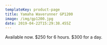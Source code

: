 ```yaml
---
templateKey: product-page
title: Yamaha Waverunner GP1200
image: /img/gp1200.jpg
date: 2019-04-22T15:29:38.455Z
---
```


Available now.
$250 for 6 hours.
$300 for a day.
